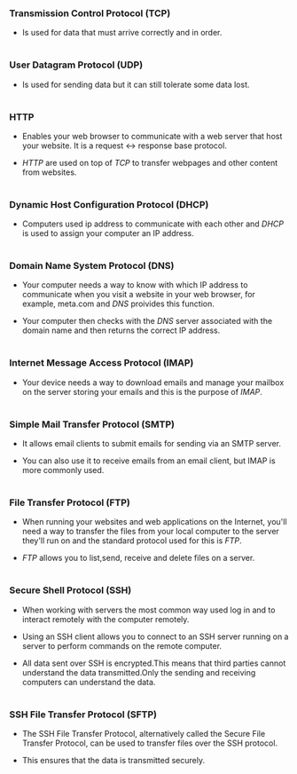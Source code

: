 ### Transmission Control Protocol (TCP)
- Is used for data that must arrive correctly and in order.<br></br>

### User Datagram Protocol (UDP)
- Is used for sending data but it can still tolerate some data lost.<br></br>

### HTTP
- Enables your web browser to communicate with a web server that host your website. It is a request &harr; response base protocol.

- *HTTP* are used on top of *TCP* to transfer webpages and other content from websites.<br></br>

### Dynamic Host Configuration Protocol (DHCP)
- Computers used ip address to communicate with each other and *DHCP* is used to assign your computer an IP address.
<br></br> 

### Domain Name System Protocol (DNS)
- Your computer needs a way to know with which IP address to communicate when you visit a website in your web browser, for example, meta.com and *DNS* proivides this function.
 
- Your computer then checks with the *DNS* server associated with the domain name and then returns the correct IP address.
<br></br>  

### Internet Message Access Protocol (IMAP)
- Your device needs a way to download emails and manage your mailbox on the server storing your emails and this is the purpose of *IMAP*.<br></br> 

### Simple Mail Transfer Protocol (SMTP)
- It allows email clients to submit emails for sending via an SMTP server. 

- You can also use it to receive emails from an email client, but IMAP is more commonly used.<br></br> 

### File Transfer Protocol (FTP)
- When running your websites and web applications on the Internet, you'll need a way to transfer the files from your local computer to the server they'll run on and the standard protocol used for this is *FTP*.

- *FTP* allows you to list,send, receive and delete files on a server.<br></br> 


### Secure Shell Protocol (SSH)

- When working with servers the most common way used log in and to interact remotely with the computer remotely.

- Using an SSH client allows you to connect to an SSH server running on a server to perform commands on the remote computer.

- All data sent over SSH is encrypted.This means that third parties cannot understand the data transmitted.Only the sending and receiving computers can understand the data.<br></br> 


### SSH File Transfer Protocol (SFTP)

- The SSH File Transfer Protocol, alternatively called the Secure File Transfer Protocol, can be used to transfer files over the SSH protocol.

- This ensures that the data is transmitted securely.


